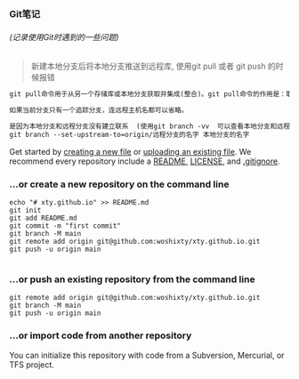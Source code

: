 ### Git笔记

###### (记录使用Git时遇到的一些问题)

> 新建本地分支后将本地分支推送到远程库, 使用git pull 或者 git push 的时候报错

```tex
git pull命令用于从另一个存储库或本地分支获取并集成(整合)。git pull命令的作用是：取回远程主机某个分支的更新，再与本地的指定分支合并，它的完整格式稍稍有点复杂。

如果当前分支只有一个追踪分支，连远程主机名都可以省略。

是因为本地分支和远程分支没有建立联系  (使用git branch -vv  可以查看本地分支和远程分支的关联关系)  .根据命令行提示只需要执行以下命令即可
git branch --set-upstream-to=origin/远程分支的名字 本地分支的名字  
```



Get started by [creating a new file](https://github.com/woshixty/xty.github.io/new/main) or [uploading an existing file](https://github.com/woshixty/xty.github.io/upload). We recommend every repository include a [README](https://github.com/woshixty/xty.github.io/new/main?readme=1), [LICENSE](https://github.com/woshixty/xty.github.io/new/main?filename=LICENSE.md), and [.gitignore](https://github.com/woshixty/xty.github.io/new/main?filename=.gitignore).

### …or create a new repository on the command line



```
echo "# xty.github.io" >> README.md
git init
git add README.md
git commit -m "first commit"
git branch -M main
git remote add origin git@github.com:woshixty/xty.github.io.git
git push -u origin main
                
```

### …or push an existing repository from the command line



```
git remote add origin git@github.com:woshixty/xty.github.io.git
git branch -M main
git push -u origin main
```

### …or import code from another repository

You can initialize this repository with code from a Subversion, Mercurial, or TFS project.
